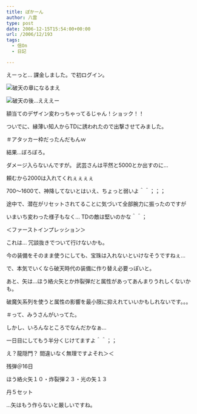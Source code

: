 ```yaml
---
title: ぽかーん
author: 八雲
type: post
date: 2006-12-15T15:54:00+00:00
url: /2006/12/193
tags:
  - 信On
  - 日記

---
```

えーっと… 課金しました。で初ログイン。
  
![破天の章になるまえ][1]
  
![破天の後…えええー][2]

額当てのデザイン変わっちゃってるじゃん！ショック！！

ついでに、縁薄い知人からTDに誘われたので出撃させてみました。
  
＃アタッカー枠だったんだもんｗ
  
結果…ぼろぼろ。
  
ダメージ入らないんですが。 武芸さんは平然と5000とか出すのに…
  
頼むから2000は入れてくれぇぇぇぇ
  
700～1600て、神降してないとはいえ、ちょっと弱いよ＾＾；；；

途中で、潜在がリセットされてることに気づいて全部腕力に振ったのですが
  
いまいち変わった様子もなく… TDの敵は堅いのかな＾＾；

＜ファーストインプレッション＞
  
これは… 冗談抜きでついて行けないかも。
  
今の装備をそのまま使うにしても、宝珠は入れないといけなそうですねぇ…
  
で、本気でいくなら破天時代の装備に作り替え必要っぽいと。

あと、矢は…ほう絡火矢とか炸裂弾だと属性があってあんまりうれしくないかも。
  
破魔矢系列を使うと属性の影響を最小限に抑えれていいかもしれないです。。。
  
＃って、みうさんがいってた。

しかし、いろんなところでなんだかなぁ…
  
一日目にしてもう半分くじけてますよ＾＾；；
  
え？龍隠門？ 間違いなく無理ですよそれ＞＜

残弾＠16日
  
ほう絡火矢１０・炸裂弾２３・光の矢１３
  
丹５セット
  
…矢はもう作らないと厳しいですね。

 [1]: //ziomatrix.org/wp-content/gw-20060902-011908.thumbnail.jpg
 [2]: //ziomatrix.org/wp-content/gw-20061215-214653.thumbnail.jpg
